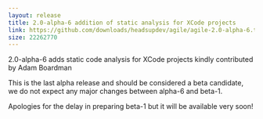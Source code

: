 ```yaml
---
layout: release
title: 2.0-alpha-6 addition of static analysis for XCode projects
link: https://github.com/downloads/headsupdev/agile/agile-2.0-alpha-6.tar.gz
size: 22262770
---
```


<p>2.0-alpha-6 adds static code analysis for XCode projects kindly contributed by Adam Boardman</p>

<p>This is the last alpha release and should be considered a beta candidate, we do not expect
any major changes between alpha-6 and beta-1.</p>

<p>Apologies for the delay in preparing beta-1 but it will be available very soon!</p>
